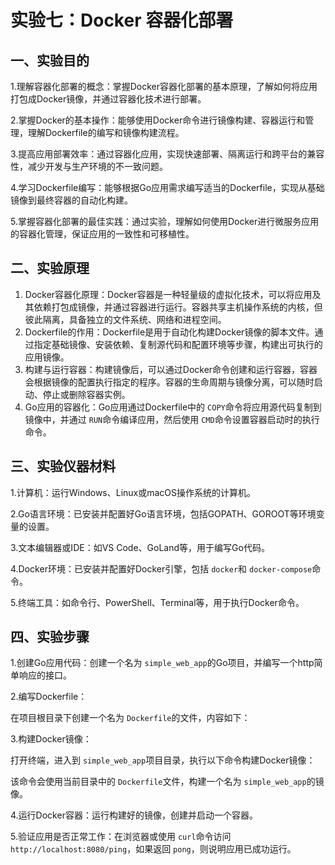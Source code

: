 
# 实验七：Docker 容器化部署

## 一、实验目的

1.理解容器化部署的概念：掌握Docker容器化部署的基本原理，了解如何将应用打包成Docker镜像，并通过容器化技术进行部署。

2.掌握Docker的基本操作：能够使用Docker命令进行镜像构建、容器运行和管理，理解Dockerfile的编写和镜像构建流程。

3.提高应用部署效率：通过容器化应用，实现快速部署、隔离运行和跨平台的兼容性，减少开发与生产环境的不一致问题。

4.学习Dockerfile编写：能够根据Go应用需求编写适当的Dockerfile，实现从基础镜像到最终容器的自动化构建。

5.掌握容器化部署的最佳实践：通过实验，理解如何使用Docker进行微服务应用的容器化管理，保证应用的一致性和可移植性。

## 二、实验原理

1. Docker容器化原理：Docker容器是一种轻量级的虚拟化技术，可以将应用及其依赖打包成镜像，并通过容器进行运行。容器共享主机操作系统的内核，但彼此隔离，具备独立的文件系统、网络和进程空间。
2. Dockerfile的作用：Dockerfile是用于自动化构建Docker镜像的脚本文件。通过指定基础镜像、安装依赖、复制源代码和配置环境等步骤，构建出可执行的应用镜像。
3. 构建与运行容器：构建镜像后，可以通过Docker命令创建和运行容器，容器会根据镜像的配置执行指定的程序。容器的生命周期与镜像分离，可以随时启动、停止或删除容器实例。
4. Go应用的容器化：Go应用通过Dockerfile中的 `COPY`命令将应用源代码复制到镜像中，并通过 `RUN`命令编译应用，然后使用 `CMD`命令设置容器启动时的执行命令。

## 三、实验仪器材料

1.计算机：运行Windows、Linux或macOS操作系统的计算机。

2.Go语言环境：已安装并配置好Go语言环境，包括GOPATH、GOROOT等环境变量的设置。

3.文本编辑器或IDE：如VS Code、GoLand等，用于编写Go代码。

4.Docker环境：已安装并配置好Docker引擎，包括 `docker`和 `docker-compose`命令。

5.终端工具：如命令行、PowerShell、Terminal等，用于执行Docker命令。

## 四、实验步骤

1.创建Go应用代码：创建一个名为 `simple_web_app`的Go项目，并编写一个http简单响应的接口。

2.编写Dockerfile：

在项目根目录下创建一个名为 `Dockerfile`的文件，内容如下：

3.构建Docker镜像：

打开终端，进入到 `simple_web_app`项目目录，执行以下命令构建Docker镜像：

该命令会使用当前目录中的 `Dockerfile`文件，构建一个名为 `simple_web_app`的镜像。

4.运行Docker容器：运行构建好的镜像，创建并启动一个容器。

5.验证应用是否正常工作：在浏览器或使用 `curl`命令访问 `http://localhost:8080/ping`，如果返回 `pong`，则说明应用已成功运行。
